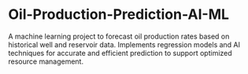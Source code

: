 # Oil-Production-Prediction-AI-ML
A machine learning project to forecast oil production rates based on historical well and reservoir data. Implements regression models and AI techniques for accurate and efficient prediction to support optimized resource management.
